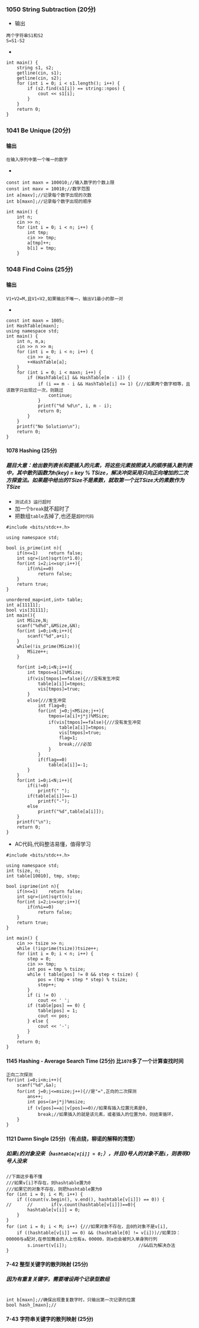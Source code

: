 
### 1050 String Subtraction (20分)
* 输出
```
两个字符串S1和S2
S=S1-S2
```
* 
```
int main() {
	string s1, s2;
	getline(cin, s1);
	getline(cin, s2);
	for (int i = 0; i < s1.length(); i++) {
		if (s2.find(s1[i]) == string::npos) {
			cout << s1[i];
		}
	}
	return 0;
}
```

### 1041 Be Unique (20分)
#### 输出
```
在输入序列中第一个唯一的数字
```
* 
```
const int maxn = 100010;//输入数字的个数上限
const int maxv = 10010;//数字范围
int a[maxv];//记录每个数字出现的次数
int b[maxn];//记录每个数字出现的顺序

int main() {
	int n;
	cin >> n;
	for (int i = 0; i < n; i++) {
		int tmp;
		cin >> tmp;
		a[tmp]++;
		b[i] = tmp;
	}

```

### 1048 Find Coins (25分)
#### 输出

```
V1+V2=M,且V1<V2,如果输出不唯一，输出V1最小的那一对

```

*
```
const int maxn = 1005;
int HashTable[maxn];
using namespace std;
int main() {
	int n, m,a;
	cin >> n >> m;
	for (int i = 0; i < n; i++) {
		cin >> a;
		++HashTable[a];
	}
	for (int i = 0; i < maxn; i++) {
		if (HashTable[i] && HashTable[m - i]) {
			if (i == m - i && HashTable[i] <= 1) {///如果两个数字相等，且该数字只出现过一次，则跳过
				continue;
			}
			printf("%d %d\n", i, m - i);
			return 0;
		}
	}
	printf("No Solution\n");
	return 0;
}
```




#### 1078 Hashing (25分)
##### 题目大意：给出散列表长和要插入的元素，将这些元素按照读入的顺序插入散列表中，其中散列函数为h(key) = key % TSize，解决冲突采用只向正向增加的二次方探查法。如果题中给出的TSize不是素数，就取第一个比TSize大的素数作为TSize

* ```测试点3 运行超时```
* 加一个```break```就不超时了
* 把数组```table```去掉了,也还是```超时代码```

```
#include <bits/stdc++.h>

using namespace std;

bool is_prime(int n){
    if(n<=1)    return false;
    int sqr=(int)sqrt(n*1.0);
    for(int i=2;i<=sqr;i++){
        if(n%i==0)
            return false;
    }
    return true;
}

unordered_map<int,int> table;
int a[11111];
bool vis[31111];
int main(){
    int MSize,N;
    scanf("%d%d",&MSize,&N);
    for(int i=0;i<N;i++){
        scanf("%d",a+i);
    }
    while(!is_prime(MSize)){
        MSize++;
    }

    for(int i=0;i<N;i++){
        int tmpos=a[i]%MSize;
        if(vis[tmpos]==false){///没有发生冲突
            table[a[i]]=tmpos;
            vis[tmpos]=true;
        }
        else{///发生冲突
            int flag=0;
            for(int j=0;j<MSize;j++){
                tmpos=(a[i]+j*j)%MSize;
                if(vis[tmpos]==false){///没有发生冲突
                    table[a[i]]=tmpos;
                    vis[tmpos]=true;
                    flag=1;
                    break;///必加
                }
            }
            if(flag==0)
                table[a[i]]=-1;
        }
    }
    for(int i=0;i<N;i++){
        if(i!=0)
            printf(" ");
        if(table[a[i]]==-1)
            printf("-");
        else
            printf("%d",table[a[i]]);
    }
    printf("\n");
    return 0;
}

```

* AC代码,代码整洁易懂，值得学习

```
#include <bits/stdc++.h>

using namespace std;
int tsize, n;
int table[10010], tmp, step;

bool isprime(int n){
    if(n<=1)    return false;
    int sqr=(int)sqrt(n);
    for(int i=2;i<=sqr;i++){
        if(n%i==0)
            return false;
    }
    return true;
}

int main() {
    cin >> tsize >> n;
    while (!isprime(tsize))tsize++;
    for (int i = 0; i < n; i++) {
        step = 0;
        cin >> tmp;
        int pos = tmp % tsize;
        while ( table[pos] != 0 && step < tsize) {
            pos = (tmp + step * step) % tsize;
            step++;
        }
        if (i != 0)
            cout << ' ';
        if (table[pos] == 0) {
            table[pos] = 1;
            cout << pos;
        } else {
            cout << '-';
        }
    }
    return 0;
}

```

#### 1145 Hashing - Average Search Time (25分) 比```1078```多了一个计算查找时间
```
正向二次探测
for(int i=0;i<m;i++){
	scanf("%d",&a);
	for(int j=0;j<=msize;j++){//是"=",正向的二次探测
		ans++;
		int pos=(a+j*j)%msize;
		if (v[pos]==a||v[pos]==0)//如果有插入位置元素是0,
			break;//如果插入的就是该元素，或者插入的位置为0，则结束循环，
	}
}

```


#### 1121 Damn Single (25分)（有点绕，柳诺的解释的清楚）

##### 如果```i```的对象没来（```hashtable[v[i]] = 0;```），并且0号人的对象不是```i```，则表明0号人没来

```
//下面这步看不懂
///如果v[i]不存在，则hashtable置为0
///如果它的对象不存在，则把hashtable置为0
for (int i = 0; i < M; i++) {
	if ((count(v.begin(), v.end(), hashtable[v[i]]) == 0)) {
//		//       if(v.count(hashtable[v[i]])==0){
		hashtable[v[i]] = 0;
	}
}
for (int i = 0; i < M; i++) {///如果对象不存在，且0的对象不是v[i],
	if ((hashtable[v[i]] == 0) && (hashtable[0] != v[i]))//如果ID：00000与a配对,在参加舞会的人上也有a，00000，则a也会被列入单身狗行列
		s.insert(v[i]);                           //&&后为解决办法
}

```


#### 7-42 整型关键字的散列映射 (25分)

##### 因为有重复关键字，需要增设两个记录型数组

```

int b[maxn];//确保出现重复数字时，只输出第一次记录的位置
bool hash_[maxn];//

```

#### 7-43 字符串关键字的散列映射 (25分)










